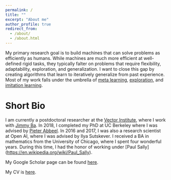 ```yaml
---
permalink: /
title: ""
excerpt: "About me"
author_profile: true
redirect_from:
  - /about/
  - /about.html
---
```

My primary research goal is to build machines that 
can solve problems as efficiently as humans. While machines are much more efficient 
at well-defined rigid tasks, they typically falter on problems that require flexibility, 
adaptability, exploration, and generalization. 
I want to close this gap by creating algorithms that learn to 
iteratively generalize from past experience. 
Most of my work falls under the umbrella of
[meta learning](https://arxiv.org/pdf/1803.01118.pdf), 
[exploration](https://arxiv.org/pdf/1507.00814.pdf), and 
[imitation learning](https://arxiv.org/abs/1703.01703).  

Short Bio
======
I am currently a postdoctoral researcher at the [Vector Institute](https://vectorinstitute.ai/),
where I work with [Jimmy Ba](https://jimmylba.github.io/). 
In 2018, I completed my PhD at UC Berkeley 
where I was advised by [Pieter Abbeel](http://people.eecs.berkeley.edu/~pabbeel/). 
In 2016 and 2017, I was also a research scientist at Open AI, where I was advised by Ilya Sutskever. 
I received a BA in mathematics from the University of Chicago, where I spent four wonderful years. 
During this time, I had the honor of working under [Paul Sally] (https://en.wikipedia.org/wiki/Paul_Sally).


My Google Scholar page can be found [here](https://scholar.google.ca/citations?user=lEV5F5kAAAAJ&hl=en&oi=ao). 

My CV is [here](files/bstadie_cv.pdf).



